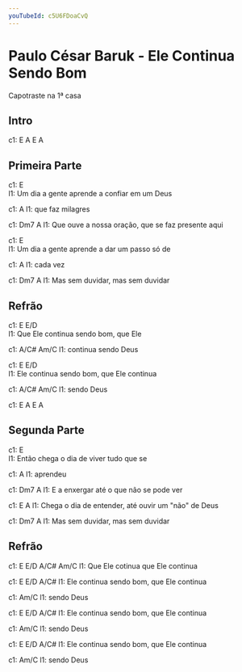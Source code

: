 ```yaml
---
youTubeId: c5U6FDoaCvQ
---
```


# Paulo César Baruk - Ele Continua Sendo Bom

Capotraste na 1ª casa

## Intro

c1: E  A  E  A

## Primeira Parte

c1:                   E                         
l1: Um dia a gente aprende a confiar em um Deus 

c1:      A
l1: que faz milagres

c1:                  Dm7                   A
l1: Que ouve a nossa oração, que se faz presente aqui

c1:                   E                         
l1: Um dia a gente aprende a dar um passo só de 

c1:  A
l1: cada vez

c1:              Dm7             A
l1: Mas sem duvidar, mas sem duvidar

## Refrão

c1:               E           E/D          
l1: Que Ele continua sendo bom,    que Ele 

c1:      A/C#        Am/C
l1: continua sendo Deus

c1:            E           E/D               
l1: Ele continua sendo bom,    que Ele continua 

c1: A/C#        Am/C
l1: sendo Deus

c1: E  A  E  A
 
## Segunda Parte

c1:                E                       
l1: Então chega o dia de viver tudo que se 

c1: A
l1: aprendeu

c1:          Dm7                  A
l1: E a enxergar até o que não se pode ver

c1:              E                          A
l1: Chega o dia de entender, até ouvir um "não" de Deus

c1:              Dm7             A
l1: Mas sem duvidar, mas sem duvidar

## Refrão

c1:             E  E/D          A/C#    Am/C
l1: Que Ele cotinua    que Ele continua

c1:          E           E/D               A/C# 
l1: Ele continua sendo bom,    que Ele continua 

c1:        Am/C
l1: sendo Deus

c1:          E           E/D               A/C# 
l1: Ele continua sendo bom,    que Ele continua 

c1:        Am/C
l1: sendo Deus

c1:           E           E/D               A/C#
l1: Ele continua sendo bom,    que Ele continua 

c1:        Am/C
l1: sendo Deus